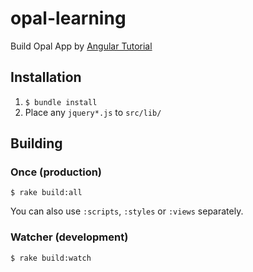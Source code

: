 # opal-learning

Build Opal App by [Angular Tutorial](https://egghead.io/lessons/angularjs-building-an-angular-app-eggly-introduction)

## Installation

1. `$ bundle install`
2. Place any `jquery*.js` to `src/lib/`

## Building

### Once (production)

```
$ rake build:all
```

You can also use `:scripts`, `:styles` or `:views` separately.

### Watcher (development)

```
$ rake build:watch
```
